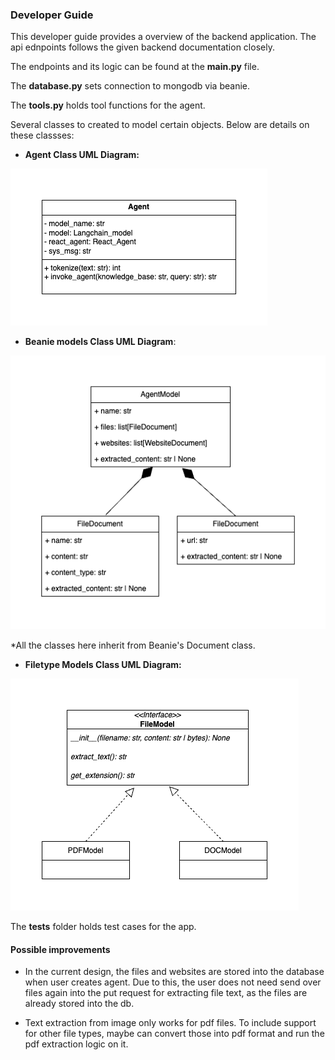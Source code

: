 ### Developer Guide

This developer guide provides a overview of the backend application. The api ednpoints follows the given backend documentation closely.

The endpoints and its logic can be found at the **main.py** file. 

The **database.py** sets connection to mongodb via beanie.

The **tools.py** holds tool functions for the agent.

Several classes to created to model certain objects. Below are details on these classses:

- **Agent Class UML Diagram:**
  
![Agent Class UML](/docs/agent_model.png)

- **Beanie models Class UML Diagram**:
  
![Beanie Models UML](/docs/beanie_models.png)

*All the classes here inherit from Beanie's Document class.

- **Filetype Models Class UML Diagram:**
  
![FileType Class Models UML](/docs/file_models.png)

The **tests** folder holds test cases for the app.


#### Possible improvements
 - In the current design, the files and websites are stored into the database when user creates agent. Due to this, the user does not need send over files again into the put request for extracting file text, as the files are already stored into the db.

- Text extraction from image only works for pdf files. To include support for other file types, maybe can convert those into pdf format and run the pdf extraction logic on it.
